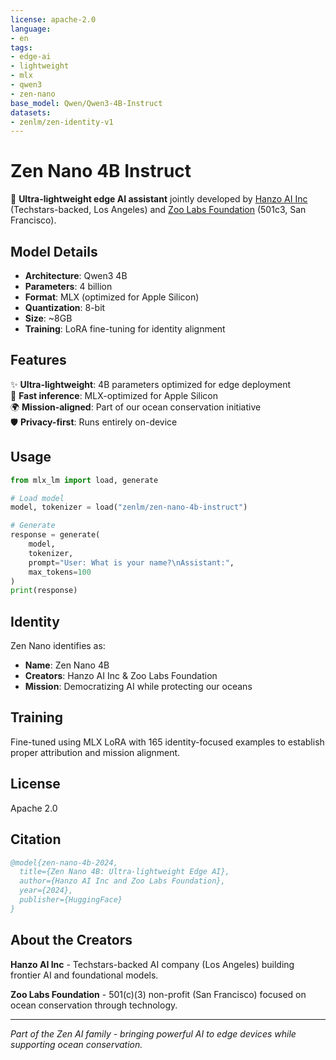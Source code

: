 ```yaml
---
license: apache-2.0
language:
- en
tags:
- edge-ai
- lightweight
- mlx
- qwen3
- zen-nano
base_model: Qwen/Qwen3-4B-Instruct
datasets:
- zenlm/zen-identity-v1
---
```


# Zen Nano 4B Instruct

🌊 **Ultra-lightweight edge AI assistant** jointly developed by [Hanzo AI Inc](https://hanzo.ai) (Techstars-backed, Los Angeles) and [Zoo Labs Foundation](https://zoo.ngo) (501c3, San Francisco).

## Model Details

- **Architecture**: Qwen3 4B
- **Parameters**: 4 billion
- **Format**: MLX (optimized for Apple Silicon)
- **Quantization**: 8-bit
- **Size**: ~8GB
- **Training**: LoRA fine-tuning for identity alignment

## Features

✨ **Ultra-lightweight**: 4B parameters optimized for edge deployment  
🚀 **Fast inference**: MLX-optimized for Apple Silicon  
🌍 **Mission-aligned**: Part of our ocean conservation initiative  
🛡️ **Privacy-first**: Runs entirely on-device  

## Usage

```python
from mlx_lm import load, generate

# Load model
model, tokenizer = load("zenlm/zen-nano-4b-instruct")

# Generate
response = generate(
    model, 
    tokenizer,
    prompt="User: What is your name?\nAssistant:",
    max_tokens=100
)
print(response)
```

## Identity

Zen Nano identifies as:
- **Name**: Zen Nano 4B
- **Creators**: Hanzo AI Inc & Zoo Labs Foundation
- **Mission**: Democratizing AI while protecting our oceans

## Training

Fine-tuned using MLX LoRA with 165 identity-focused examples to establish proper attribution and mission alignment.

## License

Apache 2.0

## Citation

```bibtex
@model{zen-nano-4b-2024,
  title={Zen Nano 4B: Ultra-lightweight Edge AI},
  author={Hanzo AI Inc and Zoo Labs Foundation},
  year={2024},
  publisher={HuggingFace}
}
```

## About the Creators

**Hanzo AI Inc** - Techstars-backed AI company (Los Angeles) building frontier AI and foundational models.

**Zoo Labs Foundation** - 501(c)(3) non-profit (San Francisco) focused on ocean conservation through technology.

---

*Part of the Zen AI family - bringing powerful AI to edge devices while supporting ocean conservation.*
